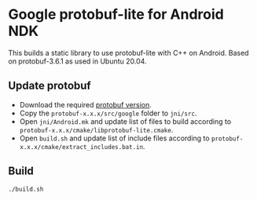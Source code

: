 # Google protobuf-lite for Android NDK

This builds a static library to use protobuf-lite with C++ on Android.
Based on protobuf-3.6.1 as used in Ubuntu 20.04.

## Update protobuf

- Download the required [protobuf version](https://github.com/protocolbuffers/protobuf/releases).
- Copy the `protobuf-x.x.x/src/google` folder to `jni/src`.
- Open `jni/Android.mk` and update list of files to build
  according to `protobuf-x.x.x/cmake/libprotobuf-lite.cmake`.
- Open `build.sh` and update list of include files according to
  `protobuf-x.x.x/cmake/extract_includes.bat.in`.

## Build

```shell
./build.sh
```
